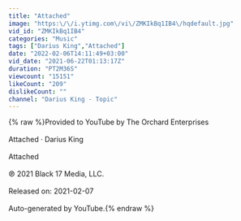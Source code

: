 ```yaml
---
title: "Attached"
image: "https:\/\/i.ytimg.com\/vi\/ZMKIkBq1IB4\/hqdefault.jpg"
vid_id: "ZMKIkBq1IB4"
categories: "Music"
tags: ["Darius King","Attached"]
date: "2022-02-06T14:11:49+03:00"
vid_date: "2021-06-22T01:13:17Z"
duration: "PT2M36S"
viewcount: "15151"
likeCount: "209"
dislikeCount: ""
channel: "Darius King - Topic"
---
```

{% raw %}Provided to YouTube by The Orchard Enterprises<br /><br />Attached · Darius King<br /><br />Attached<br /><br />℗ 2021 Black 17 Media, LLC.<br /><br />Released on: 2021-02-07<br /><br />Auto-generated by YouTube.{% endraw %}
